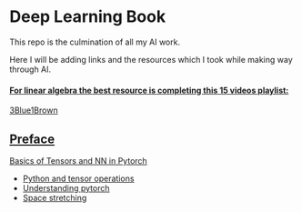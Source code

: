 # Deep Learning Book

This repo is the culmination of all my AI work.

Here I will be adding links and the resources which I took while making way through AI.

####  <u>For linear algebra the best resource is completing this 15 videos playlist:</u>
[3Blue1Brown](https://www.youtube.com/playlist?list=PLZHQObOWTQDPD3MizzM2xVFitgF8hE_ab)

## <u>Preface</u>

<u>Basics of Tensors and NN in Pytorch</u>
* [Python and tensor operations](https://colab.research.google.com/github/Atcold/pytorch-Deep-Learning/blob/master/01-tensor_tutorial.ipynb#scrollTo=SRx1BBGTepDH)
* [Understanding pytorch](assets/notebooks/understanding_pytorch.ipynb)
* [Space stretching](https://colab.research.google.com/github/Atcold/pytorch-Deep-Learning/blob/master/02-space_stretching.ipynb#scrollTo=2V7tXyyUkYhS)